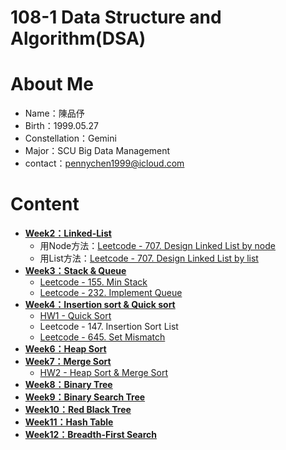 # 108-1 Data Structure and Algorithm(DSA)
# About Me
* Name：陳品伃
* Birth：1999.05.27
* Constellation：Gemini
* Major：SCU Big Data Management
* contact：pennychen1999@icloud.com

# Content
* [**Week2：Linked-List**](https://github.com/yuu0223/code-learning/tree/master/Week2%20-%20Linked%20List)
  * 用Node方法：[Leetcode - 707. Design Linked List by node](https://github.com/yuu0223/code-learning/blob/master/Week2%20-%20Linked%20List/707.%20Design%20Linked%20List%20by%20node.py)
  * 用List方法：[Leetcode - 707. Design Linked List by list](https://github.com/yuu0223/code-learning/blob/master/Week2%20-%20Linked%20List/707.%20Design%20Linked%20List%20by%20list.py)
* [**Week3：Stack & Queue**](https://github.com/yuu0223/code-learning/tree/master/Week3%20-%20Stack%20%26%20Queue)
  * [Leetcode - 155. Min Stack](https://github.com/yuu0223/code-learning/blob/master/Week3%20-%20Stack%20%26%20Queue/155.%20MinStack.py)
  * [Leetcode - 232. Implement Queue](https://github.com/yuu0223/code-learning/blob/master/Week3%20-%20Stack%20%26%20Queue/232.%09%20Implement%20Queue.py)
* [**Week4：Insertion sort & Quick sort**](https://github.com/yuu0223/code-learning/tree/master/Week4%20-%20Insertion%20sort%20%26%20Quick%20sort)
  * [HW1 - Quick Sort](https://github.com/yuu0223/code-learning/tree/master/HW1%20-%20Quick%20Sort)
  * Leetcode - 147. Insertion Sort List
  * [Leetcode - 645. Set Mismatch](https://github.com/yuu0223/code-learning/blob/master/Week4%20-%20Insertion%20sort%20%26%20Quick%20sort/645.%20Set%20Mismatch.py)
* [**Week6：Heap Sort**](https://github.com/yuu0223/code-learning/tree/master/Week6%20-%20Heap%20Sort)
* [**Week7：Merge Sort**](https://github.com/yuu0223/code-learning/tree/master/Week7%20-%20Merge%20Sort)
  * [HW2 - Heap Sort & Merge Sort](https://github.com/yuu0223/code-learning/tree/master/HW2%20-%20Heap%20Sort%20%26%20Merge%20Sort)
* [**Week8：Binary Tree**](https://github.com/yuu0223/code-learning/tree/master/Week8%20-%20Binary%20Tree)
* [**Week9：Binary Search Tree**](https://github.com/yuu0223/code-learning/tree/master/Week9%20-%20Binary%20Search%20Tree)
* [**Week10：Red Black Tree**](https://github.com/yuu0223/code-learning/tree/master/Week10%20-%20Red%20Black%20Tree)
* [**Week11：Hash Table**](https://github.com/yuu0223/code-learning/tree/master/Week11%20-%20Hash%20Table)
* [**Week12：Breadth-First Search**](https://github.com/yuu0223/code-learning/tree/master/Week12%20-%20Breadth-First%20Search)
